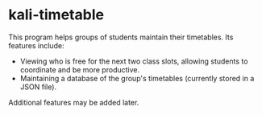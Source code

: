 # kali-timetable

This program helps groups of students maintain their timetables. Its features include:

- Viewing who is free for the next two class slots, allowing students to coordinate and be more productive.
- Maintaining a database of the group's timetables (currently stored in a JSON file).

Additional features may be added later.
